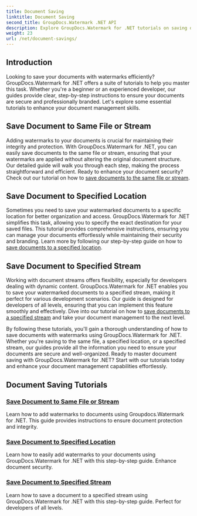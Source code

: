 ```yaml
---
title: Document Saving
linktitle: Document Saving
second_title: GroupDocs.Watermark .NET API
description: Explore GroupDocs.Watermark for .NET tutorials on saving documents with watermarks. Learn step-by-step methods to enhance document security and management.
weight: 23
url: /net/document-savings/
---
```

## Introduction

Looking to save your documents with watermarks efficiently? GroupDocs.Watermark for .NET offers a suite of tutorials to help you master this task. Whether you're a beginner or an experienced developer, our guides provide clear, step-by-step instructions to ensure your documents are secure and professionally branded. Let's explore some essential tutorials to enhance your document management skills.

## Save Document to Same File or Stream
Adding watermarks to your documents is crucial for maintaining their integrity and protection. With GroupDocs.Watermark for .NET, you can easily save documents to the same file or stream, ensuring that your watermarks are applied without altering the original document structure. Our detailed guide will walk you through each step, making the process straightforward and efficient. Ready to enhance your document security? Check out our tutorial on how to [save documents to the same file or stream](./save-document-same-file-stream/).

## Save Document to Specified Location
Sometimes you need to save your watermarked documents to a specific location for better organization and access. GroupDocs.Watermark for .NET simplifies this task, allowing you to specify the exact destination for your saved files. This tutorial provides comprehensive instructions, ensuring you can manage your documents effortlessly while maintaining their security and branding. Learn more by following our step-by-step guide on how to [save documents to a specified location](./save-document-specified-location/).

## Save Document to Specified Stream
Working with document streams offers flexibility, especially for developers dealing with dynamic content. GroupDocs.Watermark for .NET enables you to save your watermarked documents to a specified stream, making it perfect for various development scenarios. Our guide is designed for developers of all levels, ensuring that you can implement this feature smoothly and effectively. Dive into our tutorial on how to [save documents to a specified stream](./save-document-specified-stream/) and take your document management to the next level.

By following these tutorials, you'll gain a thorough understanding of how to save documents with watermarks using GroupDocs.Watermark for .NET. Whether you're saving to the same file, a specified location, or a specified stream, our guides provide all the information you need to ensure your documents are secure and well-organized. Ready to master document saving with GroupDocs.Watermark for .NET? Start with our tutorials today and enhance your document management capabilities effortlessly.

## Document Saving Tutorials
### [Save Document to Same File or Stream](./save-document-same-file-stream/)
Learn how to add watermarks to documents using Groupdocs.Watermark for .NET. This guide provides instructions to ensure document protection and integrity.
### [Save Document to Specified Location](./save-document-specified-location/)
Learn how to easily add watermarks to your documents using GroupDocs.Watermark for .NET with this step-by-step guide. Enhance document security.
### [Save Document to Specified Stream](./save-document-specified-stream/)
Learn how to save a document to a specified stream using GroupDocs.Watermark for .NET with this step-by-step guide. Perfect for developers of all levels.